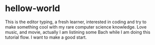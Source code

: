 # hellow-world
This is the editor typing, a fresh learner, interested in coding and try to make something cool with my rare computer science knowledge. Love music, and movie, actually I am listining some Bach while I am doing this tutorial flow. I want to make a good start. 
